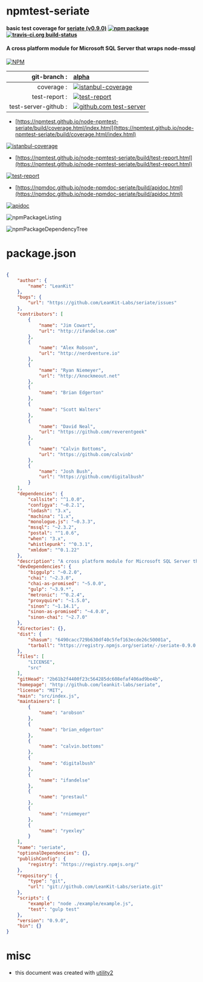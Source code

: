 # npmtest-seriate

#### basic test coverage for  [seriate (v0.9.0)](http://github.com/leankit-labs/seriate)  [![npm package](https://img.shields.io/npm/v/npmtest-seriate.svg?style=flat-square)](https://www.npmjs.org/package/npmtest-seriate) [![travis-ci.org build-status](https://api.travis-ci.org/npmtest/node-npmtest-seriate.svg)](https://travis-ci.org/npmtest/node-npmtest-seriate)

#### A cross platform module for Microsoft SQL Server that wraps node-mssql

[![NPM](https://nodei.co/npm/seriate.png?downloads=true&downloadRank=true&stars=true)](https://www.npmjs.com/package/seriate)

| git-branch : | [alpha](https://github.com/npmtest/node-npmtest-seriate/tree/alpha)|
|--:|:--|
| coverage : | [![istanbul-coverage](https://npmtest.github.io/node-npmtest-seriate/build/coverage.badge.svg)](https://npmtest.github.io/node-npmtest-seriate/build/coverage.html/index.html)|
| test-report : | [![test-report](https://npmtest.github.io/node-npmtest-seriate/build/test-report.badge.svg)](https://npmtest.github.io/node-npmtest-seriate/build/test-report.html)|
| test-server-github : | [![github.com test-server](https://npmtest.github.io/node-npmtest-seriate/GitHub-Mark-32px.png)](https://npmtest.github.io/node-npmtest-seriate/build/app/index.html) | | build-artifacts : | [![build-artifacts](https://npmtest.github.io/node-npmtest-seriate/glyphicons_144_folder_open.png)](https://github.com/npmtest/node-npmtest-seriate/tree/gh-pages/build)|

- [https://npmtest.github.io/node-npmtest-seriate/build/coverage.html/index.html](https://npmtest.github.io/node-npmtest-seriate/build/coverage.html/index.html)

[![istanbul-coverage](https://npmtest.github.io/node-npmtest-seriate/build/screenCapture.buildCi.browser.%252Ftmp%252Fbuild%252Fcoverage.lib.html.png)](https://npmtest.github.io/node-npmtest-seriate/build/coverage.html/index.html)

- [https://npmtest.github.io/node-npmtest-seriate/build/test-report.html](https://npmtest.github.io/node-npmtest-seriate/build/test-report.html)

[![test-report](https://npmtest.github.io/node-npmtest-seriate/build/screenCapture.buildCi.browser.%252Ftmp%252Fbuild%252Ftest-report.html.png)](https://npmtest.github.io/node-npmtest-seriate/build/test-report.html)

- [https://npmdoc.github.io/node-npmdoc-seriate/build/apidoc.html](https://npmdoc.github.io/node-npmdoc-seriate/build/apidoc.html)

[![apidoc](https://npmdoc.github.io/node-npmdoc-seriate/build/screenCapture.buildCi.browser.%252Ftmp%252Fbuild%252Fapidoc.html.png)](https://npmdoc.github.io/node-npmdoc-seriate/build/apidoc.html)

![npmPackageListing](https://npmtest.github.io/node-npmtest-seriate/build/screenCapture.npmPackageListing.svg)

![npmPackageDependencyTree](https://npmtest.github.io/node-npmtest-seriate/build/screenCapture.npmPackageDependencyTree.svg)



# package.json

```json

{
    "author": {
        "name": "LeanKit"
    },
    "bugs": {
        "url": "https://github.com/LeanKit-Labs/seriate/issues"
    },
    "contributors": [
        {
            "name": "Jim Cowart",
            "url": "http://ifandelse.com"
        },
        {
            "name": "Alex Robson",
            "url": "http://nerdventure.io"
        },
        {
            "name": "Ryan Niemeyer",
            "url": "http://knockmeout.net"
        },
        {
            "name": "Brian Edgerton"
        },
        {
            "name": "Scott Walters"
        },
        {
            "name": "David Neal",
            "url": "https://github.com/reverentgeek"
        },
        {
            "name": "Calvin Bottoms",
            "url": "https://github.com/calvinb"
        },
        {
            "name": "Josh Bush",
            "url": "https://github.com/digitalbush"
        }
    ],
    "dependencies": {
        "callsite": "^1.0.0",
        "configya": "~0.2.1",
        "lodash": "3.x",
        "machina": "1.x",
        "monologue.js": "~0.3.3",
        "mssql": "~2.3.2",
        "postal": "^1.0.6",
        "when": "3.x",
        "whistlepunk": "^0.3.1",
        "xmldom": "^0.1.22"
    },
    "description": "A cross platform module for Microsoft SQL Server that wraps node-mssql",
    "devDependencies": {
        "biggulp": "~0.2.0",
        "chai": "~2.3.0",
        "chai-as-promised": "~5.0.0",
        "gulp": "~3.9.*",
        "metronic": "^0.2.4",
        "proxyquire": "~1.5.0",
        "sinon": "~1.14.1",
        "sinon-as-promised": "~4.0.0",
        "sinon-chai": "~2.7.0"
    },
    "directories": {},
    "dist": {
        "shasum": "6490cacc729b630df40c5fef163ecde26c50001a",
        "tarball": "https://registry.npmjs.org/seriate/-/seriate-0.9.0.tgz"
    },
    "files": [
        "LICENSE",
        "src"
    ],
    "gitHead": "2b61b2f4400f23c564285dc608efaf406ad9be4b",
    "homepage": "http://github.com/leankit-labs/seriate",
    "license": "MIT",
    "main": "src/index.js",
    "maintainers": [
        {
            "name": "arobson"
        },
        {
            "name": "brian_edgerton"
        },
        {
            "name": "calvin.bottoms"
        },
        {
            "name": "digitalbush"
        },
        {
            "name": "ifandelse"
        },
        {
            "name": "prestaul"
        },
        {
            "name": "rniemeyer"
        },
        {
            "name": "ryexley"
        }
    ],
    "name": "seriate",
    "optionalDependencies": {},
    "publishConfig": {
        "registry": "https://registry.npmjs.org/"
    },
    "repository": {
        "type": "git",
        "url": "git://github.com/LeanKit-Labs/seriate.git"
    },
    "scripts": {
        "example": "node ./example/example.js",
        "test": "gulp test"
    },
    "version": "0.9.0",
    "bin": {}
}
```



# misc
- this document was created with [utility2](https://github.com/kaizhu256/node-utility2)
